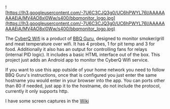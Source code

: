 ![https://lh3.googleusercontent.com/-7U6C3CJQ3g0/UC6hPWYL76I/AAAAAAAAEjA/MV4AO8xl0Ww/s400/bbqmonitor_logo.jpg](https://lh3.googleusercontent.com/-7U6C3CJQ3g0/UC6hPWYL76I/AAAAAAAAEjA/MV4AO8xl0Ww/s400/bbqmonitor_logo.jpg)

The <a href='http://www.thebbqguru.com/products/CyberQ-Wifi.html'>CyberQ Wifi</a> is a product of <a href='http://www.thebbqguru.com/'>BBQ Guru</a>, designed to monitor smoker/grill and meat temperature over wifi. It has 4 probes, 1 for pit temp and 3 for food. Additionally it also has an output for controlling fans for relays (internal PID logic). It includes a basic HTML interface out of the box. This project just adds an Android app to monitor the CyberQ Wifi service.

If you want to use this app outside of your home network you need to follow BBQ Guru's instructions, once that is configured you just enter the same hostname you would enter in your browser into the app. You can ports other than 80 if needed, just app it to the hostname, do not include the protocol, currently it only supports http.

I have some screen captures in the <a href='http://code.google.com/p/cyberq-wifi-monitor/wiki/Overview'>Wiki</a>